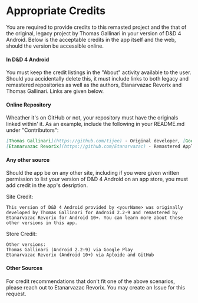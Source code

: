 Appropriate Credits
===================
You are required to provide credits to this remasted project and the that of the original, legacy project by Thomas Gallinari in your version of D&D 4 Android. Below is the acceptable credits in the app itself and the web, should the version be accessible online.

#### In D&D 4 Android
You must keep the credit listings in the "About" activity available to the user. Should you accidentally delete this, it must include links to both legacy and remastered repositories as well as the authors, Etanarvazac Revorix and Thomas Gallinari. Links are given below.

#### Online Repository
Wheather it's on GitHub or not, your repository must have the originals linked within' it. As an example, include the following in your README.md under "Contributors":
```md
[Thomas Gallinari](https://github.com/tijee) - Original developer, [Google Play](https://play.google.com/store/apps/details?id=com.thomasgallinari.dnd4android&gl=US) (supports Android 2.2-9), [GitHub](https://github.com/tijee/dnd4android)
[Etanarvazac Revorix](https://github.com/Etanarvazac) - Remastered Application to support Android 10+ and introduced new features
```

#### Any other source
Should the app be on any other site, including if you were given written permission to list your version of D&D 4 Android on an app store, you must add credit in the app's desription.

Site Credit:
```
This version of D&D 4 Android provided by <yourName> was originally developed by Thomas Gallinari for Android 2.2-9 and remastered by Etanarvazac Revorix for Android 10+. You can learn more about these other versions in this app.
```
Store Credit:
```
Other versions:
Thomas Gallinari (Android 2.2-9) via Google Play
Etanarvazac Revorix (Android 10+) via Aptoide and GitHub
```

#### Other Sources
For credit recommendations that don't fit one of the above scenarios, please reach out to Etanarvazac Revorix. You may create an Issue for this request.
